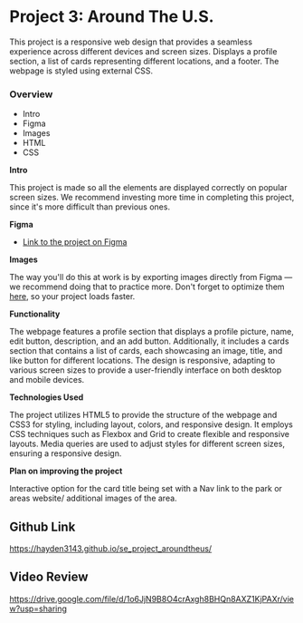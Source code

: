 # Project 3: Around The U.S.

This project is a responsive web design that provides a seamless experience across different devices and screen sizes. Displays a profile section, a list of cards representing different locations, and a footer. The webpage is styled using external CSS.

### Overview

- Intro
- Figma
- Images
- HTML
- CSS

**Intro**

This project is made so all the elements are displayed correctly on popular screen sizes. We recommend investing more time in completing this project, since it's more difficult than previous ones.

**Figma**

- [Link to the project on Figma](https://www.figma.com/file/ii4xxsJ0ghevUOcssTlHZv/Sprint-3%3A-Around-the-US?node-id=0%3A1)

**Images**

The way you'll do this at work is by exporting images directly from Figma — we recommend doing that to practice more. Don't forget to optimize them [here](https://tinypng.com/), so your project loads faster.

**Functionality**

The webpage features a profile section that displays a profile picture, name, edit button, description, and an add button. Additionally, it includes a cards section that contains a list of cards, each showcasing an image, title, and like button for different locations. The design is responsive, adapting to various screen sizes to provide a user-friendly interface on both desktop and mobile devices.

**Technologies Used**

The project utilizes HTML5 to provide the structure of the webpage and CSS3 for styling, including layout, colors, and responsive design. It employs CSS techniques such as Flexbox and Grid to create flexible and responsive layouts. Media queries are used to adjust styles for different screen sizes, ensuring a responsive design.

**Plan on improving the project**

Interactive option for the card title being set with a Nav link to the park or areas website/ additional images of the area.

## Github Link

https://hayden3143.github.io/se_project_aroundtheus/

## Video Review

https://drive.google.com/file/d/1o6JjN9B8O4crAxgh8BHQn8AXZ1KjPAXr/view?usp=sharing
